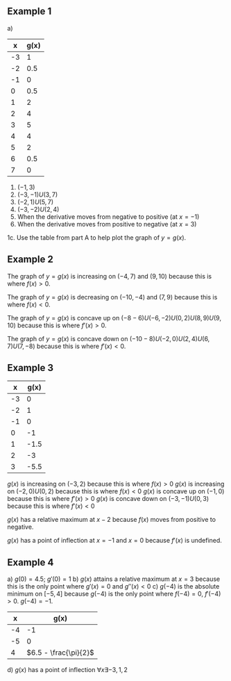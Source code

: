 ## Example 1
a) 

|x|g(x)|
|-|-|
|-3|1|
|-2|0.5|
|-1|0|
|0|0.5|
|1|2|
|2|4|
|3|5|
|4|4|
|5|2|
|6|0.5|
|7|0|

1. $(-1,3)$
2. $(-3, -1) U (3, 7)$
3. $(-2, 1) U (5,7)$
4. $(-3, -2) U (2, 4)$
5. When the derivative moves from negative to positive  (at $x=-1$)
6. When the derivative moves from positive to negative (at $x=3$)


1c. Use the table from part A to help plot the graph of $y = g(x)$.


## Example 2

The graph of $y = g(x)$ is increasing on $(-4, 7)$ and $(9,10)$ because this is where $f(x) > 0$.

The graph of $y = g(x)$ is decreasing on $(-10, -4)$ and $(7,9)$ because this is where $f(x) < 0$.

The graph of $y = g(x)$ is concave up on $(-8 -6) U (-6, -2) U (0,2) U (8,9)U(9, 10)$ because this is where $f'(x) > 0$.

The graph of $y = g(x)$ is concave down on $(-10 -8) U (-2,0) U (2,4) U (6,7) U (7,-8)$ because this is where $f'(x) < 0$.

## Example 3

|x|g(x)|
|-|-|
|-3|0|
|-2|1|
|-1|0|
| 0|-1|
| 1|-1.5|
| 2|-3|
| 3|-5.5|

$g(x)$ is increasing on $(-3,2)$ because this is where $f(x) > 0$
$g(x)$ is increasing on $(-2,0) U (0, 2)$ because this is where $f(x) < 0$
$g(x)$ is concave up on $(-1,0)$ because this is where $f'(x) > 0$
$g(x)$ is concave down on $(-3,-1) U (0, 3)$ because this is where $f'(x) < 0$

$g(x)$ has a relative maximum at $x-2$ because $f(x)$ moves from positive to negative.

$g(x)$ has a point of inflection at $x=-1$ and $x=0$ because $f'(x)$ is undefined.

## Example 4

a) $g(0) = 4.5$; $g'(0) = 1$
b) $g(x)$ attains a relative maximum at $x=3$ because this is the only point where $g'(x)= 0$ and $g''(x) < 0$
c) $g(-4)$ is the absolute minimum on $[-5, 4]$ because $g(-4)$ is the only point where $f(-4) = 0$, $f'(-4) > 0$. $g(-4) = -1$.

|x|g(x)|
|-|-|
|-4|-1|
|-5|0|
|4|$6.5 - \frac{\pi}{2}$|

d) $g(x)$ has a point of inflection $\forall x \exists {-3, 1, 2}$